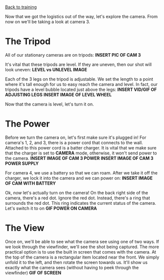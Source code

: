 <!-- TITLE: 102 - How do I use this camera? -->
<!-- SUBTITLE: Step 1: Power On, Step 2: Have fun! -->
[Back to training](/video/training)

Now that we got the logistics out of the way, let's explore the camera. From now on we'll be taking a look at camera 3. 
# The Tripod 
All of our stationary cameras are on tripods:
**INSERT PIC OF CAM 3**

It's vital that these tripods are level. If they are uneven, then our shot will look uneven:
**LEVEL vs UNLEVEL IMAGE**

Each of the 3 legs on the tripod is adjustable. We set the length to a point where it's tall enough for us to easy reach the camera and level. In fact, our tripods have a level bubble located just above the legs:
**INSERT VID/GIF OF ADJUSTING LEGS**
**INSERT IMAGE OF LEVEL WHEEL**

Now that the camera is level, let's turn it on.
# The Power
Before we turn the camera on, let's first make sure it's plugged in! For camera's 1, 2, and 3, there is a power cord that connects to the wall. Attached to this power cord is a batter charger. It is vital that we make sure that the charger is set to **CAMERA** mode, otherwise, it won't send power to the camera.
**INSERT IMAGE OF CAM 3 POWER**
**INSERT IMAGE OF CAM 3 POWER SUPPLY**

For camera 4, we use a battery so that we can roam. After we take it off the charger, we lock it into the camera and we can power on:
**INSERT IMAGE OF CAM WITH BATTERY**

Ok, _now_ let's actually turn on the camera! On the back right side of the camera, there's a red dot. Ignore the red dot. Instead, there's a ring that surrounds the red dot. This ring indicates the current status of the camera. Let's switch it to on
**GIF POWER ON CAMERA**

# The View
Once on, we'll be able to see what the camera see using one of two ways. If we look through the viewfinder, we'll see the shot being captured. The more practical option is to use the built in screen that comes with the camera. At the top of the camera is a rectangular item located near the front. We simply unfold it to the left, and then rotate the screen towards us. It'll show us exactly what the camera sees (without having to peek through the viewfinder)
**GIF OF SCREEN**